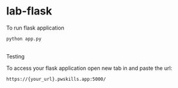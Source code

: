 # lab-flask

<!-- ![image](https://user-images.githubusercontent.com/115451707/196919992-edcfea8b-e3f6-4f35-9398-43be66b5622d.png) -->


To run flask application 

```
python app.py
```

<br>
Testing



To access your flask application open new tab in and paste the url:
```
https://{your_url}.pwskills.app:5000/
```
